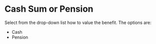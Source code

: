 # Cash Sum or Pension

Select from the drop-down list how to value the benefit. The options
are:

-   Cash
-   Pension
